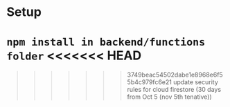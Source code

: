 # Setup
```npm install in backend/functions folder```
<<<<<<< HEAD
=======

>>>>>>> 3749beac54502dabe1e8968e6f55b4c979fc6e21
update security rules for cloud firestore (30 days from Oct 5 (nov 5th tenative))
